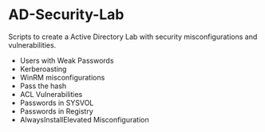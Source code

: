 # AD-Security-Lab
Scripts to create a Active Directory Lab with security misconfigurations and vulnerabilities. 


* Users with Weak Passwords
* Kerberoasting
* WinRM misconfigurations
* Pass the hash
* ACL Vulnerabilities
* Passwords in SYSVOL
* Passwords in Registry 
* AlwaysInstallElevated Misconfiguration
